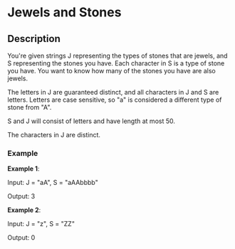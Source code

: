 # Jewels and Stones

## Description

You're given strings J representing the types of stones that are jewels, and S representing the stones you have. Each character in S is a type of stone you have. You want to know how many of the stones you have are also jewels.

The letters in J are guaranteed distinct, and all characters in J and S are letters. Letters are case sensitive, so "a" is considered a different type of stone from "A".

S and J will consist of letters and have length at most 50.

The characters in J are distinct.

### Example

**Example 1**:

Input: J = "aA", S = "aAAbbbb"

Output: 3

**Example 2**:

Input: J = "z", S = "ZZ"

Output: 0
